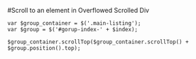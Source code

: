 #Scroll to an element in Overflowed Scrolled Div
```
var $group_container = $('.main-listing');
var $group = $('#gorup-index-' + $index);

$group_container.scrollTop($group_container.scrollTop() + $group.position().top);
```